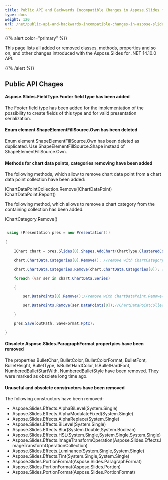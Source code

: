 ```yaml
---
title: Public API and Backwards Incompatible Changes in Aspose.Slides for .NET 14.10.0
type: docs
weight: 120
url: /net/public-api-and-backwards-incompatible-changes-in-aspose-slides-for-net-14-10-0/
---
```


{{% alert color="primary" %}} 

This page lists all [added](/slides/net/public-api-and-backwards-incompatible-changes-in-aspose-slides-for-net-14-10-0/) or [removed](/slides/net/public-api-and-backwards-incompatible-changes-in-aspose-slides-for-net-14-10-0/) classes, methods, properties and so on, and other changes introduced with the Aspose.Slides for .NET 14.10.0 API.

{{% /alert %}} 
## **Public API Chages**
#### **Aspose.Slides.FieldType.Footer field type has been added**
The Footer field type has been added for the implementation of the possibility to create fields of this type and for valid presentation serialization.
#### **Enum element ShapeElementFillSource.Own has been deleted**
Enum element ShapeElementFillSource.Own has been deleted as duplicated. Use ShapeElementFillSource.Shape instead of ShapeElementFillSource.Own.
#### **Methods for chart data points, categories removing have been added**
The following methods, which allow to remove chart data point from a chart data point collection have been added:

IChartDataPointCollection.Remove(IChartDataPoint)
IChartDataPoint.Report()

The following method, which allows to remove a chart category from the containing collection has been added:

IChartCategory.Remove()

``` csharp

 using (Presentation pres = new Presentation())

{

    IChart chart = pres.Slides[0].Shapes.AddChart(ChartType.ClusteredColumn, 50, 50, 450, 400, true);

    chart.ChartData.Categories[0].Remove(); //remove with ChartCategory.Remove()

    chart.ChartData.Categories.Remove(chart.ChartData.Categories[0]); //remove with ChartCategoryCollection.Remove()

    foreach (var ser in chart.ChartData.Series)

    {

        ser.DataPoints[0].Remove();//remove with ChartDataPoint.Remove()

        ser.DataPoints.Remove(ser.DataPoints[0]);//ChartDataPointCollection.Remove()

    }

    pres.Save(outPath, SaveFormat.Pptx);

}

``` 
#### **Obsolete Aspose.Slides.ParagraphFormat propertyies have been removed**
The properties BulletChar, BulletColor, BulletColorFormat, BulletFont, BulletHeight, BulletType, IsBulletHardColor, IsBulletHardFont, NumberedBulletStartWith, NumberedBulletStyle have been removed. They were marked as obsolete long time ago.
#### **Unuseful and obsolete constructors have been removed**
The following constructors have been removed:

- Aspose.Slides.Effects.AlphaBiLevel(System.Single)
- Aspose.Slides.Effects.AlphaModulateFixed(System.Single)
- Aspose.Slides.Effects.AlphaReplace(System.Single)
- Aspose.Slides.Effects.BiLevel(System.Single)
- Aspose.Slides.Effects.Blur(System.Double,System.Boolean)
- Aspose.Slides.Effects.HSL(System.Single,System.Single,System.Single)
- Aspose.Slides.Effects.ImageTransformOperation(Aspose.Slides.Effects.ImageTransformOperationCollection)
- Aspose.Slides.Effects.Luminance(System.Single,System.Single)
- Aspose.Slides.Effects.Tint(System.Single,System.Single)
- Aspose.Slides.PortionFormat(Aspose.Slides.ParagraphFormat)
- Aspose.Slides.PortionFormat(Aspose.Slides.Portion)
- Aspose.Slides.PortionFormat(Aspose.Slides.PortionFormat)
